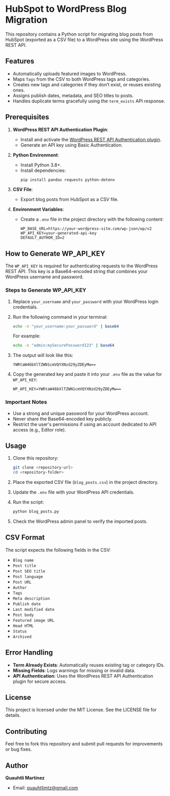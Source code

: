 
# HubSpot to WordPress Blog Migration

This repository contains a Python script for migrating blog posts from HubSpot (exported as a CSV file) to a WordPress site using the WordPress REST API.

## Features
- Automatically uploads featured images to WordPress.
- Maps `Tags` from the CSV to both WordPress tags and categories.
- Creates new tags and categories if they don’t exist, or reuses existing ones.
- Assigns publish dates, metadata, and SEO titles to posts.
- Handles duplicate terms gracefully using the `term_exists` API response.

## Prerequisites
1. **WordPress REST API Authentication Plugin**:
   - Install and activate the [WordPress REST API Authentication plugin](https://wordpress.org/plugins/wp-rest-api-authentication/).
   - Generate an API key using Basic Authentication.

2. **Python Environment**:
   - Install Python 3.8+.
   - Install dependencies:
     ```bash
     pip install pandas requests python-dotenv
     ```

3. **CSV File**:
   - Export blog posts from HubSpot as a CSV file.

4. **Environment Variables**:
   - Create a `.env` file in the project directory with the following content:
     ```plaintext
     WP_BASE_URL=https://your-wordpress-site.com/wp-json/wp/v2
     WP_API_KEY=your-generated-api-key
     DEFAULT_AUTHOR_ID=2
     ```

## How to Generate WP_API_KEY
The `WP_API_KEY` is required for authenticating requests to the WordPress REST API. This key is a Base64-encoded string that combines your WordPress username and password.

### Steps to Generate WP_API_KEY
1. Replace `your_username` and `your_password` with your WordPress login credentials.
2. Run the following command in your terminal:
   ```bash
   echo -n "your_username:your_password" | base64
   ```
   For example:
   ```bash
   echo -n "admin:mySecurePassword123" | base64
   ```

3. The output will look like this:
   ```plaintext
   YWRtaW46bXlTZWN1cmVQYXNzd29yZDEyMw==
   ```

4. Copy the generated key and paste it into your `.env` file as the value for `WP_API_KEY`:
   ```plaintext
   WP_API_KEY=YWRtaW46bXlTZWN1cmVQYXNzd29yZDEyMw==
   ```

### Important Notes
- Use a strong and unique password for your WordPress account.
- Never share the Base64-encoded key publicly.
- Restrict the user's permissions if using an account dedicated to API access (e.g., Editor role).

## Usage
1. Clone this repository:
   ```bash
   git clone <repository-url>
   cd <repository-folder>
   ```

2. Place the exported CSV file (`blog_posts.csv`) in the project directory.

3. Update the `.env` file with your WordPress API credentials.

4. Run the script:
   ```bash
   python blog_posts.py
   ```

5. Check the WordPress admin panel to verify the imported posts.

## CSV Format
The script expects the following fields in the CSV:
- `Blog name`
- `Post title`
- `Post SEO title`
- `Post language`
- `Post URL`
- `Author`
- `Tags`
- `Meta description`
- `Publish date`
- `Last modified date`
- `Post body`
- `Featured image URL`
- `Head HTML`
- `Status`
- `Archived`

## Error Handling
- **Term Already Exists**: Automatically reuses existing tag or category IDs.
- **Missing Fields**: Logs warnings for missing or invalid data.
- **API Authentication**: Uses the WordPress REST API Authentication plugin for secure access.

## License
This project is licensed under the MIT License. See the LICENSE file for details.

## Contributing
Feel free to fork this repository and submit pull requests for improvements or bug fixes.

## Author
**Quauhtli Martínez**
- Email: quauhtlimtz@gmail.com

